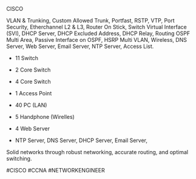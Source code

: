 CISCO

VLAN & Trunking, Custom Allowed Trunk, Portfast, RSTP, VTP, Port Security, Etherchannel L2 & L3, Router On Stick, Switch Virtual Interface (SVI),
DHCP Server, DHCP Excluded Address, DHCP Relay, Routing OSPF Multi Area, Passive Interface on OSPF, HSRP Multi VLAN, Wireless, DNS Server, Web Server, Email Server, NTP Server, Access List.



- 11 Switch

- 2 Core Switch

- 4 Core Switch

- 1 Access Point

- 40 PC (LAN)

- 5 Handphone (Wirelles)

- 4 Web Server

- NTP Server, DNS Server, DHCP Server, Email Server,



Solid networks through robust networking, accurate routing, and optimal switching.



#CISCO #CCNA #NETWORKENGINEER
